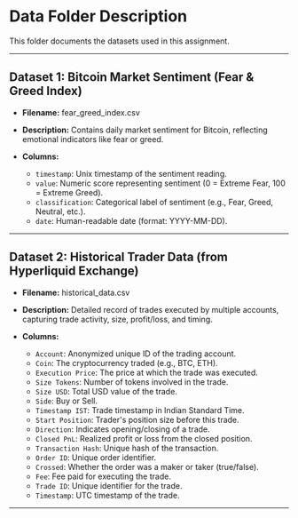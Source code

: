# Data Folder Description

This folder documents the datasets used in this assignment.


---

## Dataset 1: Bitcoin Market Sentiment (Fear & Greed Index)
- **Filename:** fear_greed_index.csv
- **Description:** Contains daily market sentiment for Bitcoin, reflecting emotional indicators like fear or greed.

- **Columns:**
  - `timestamp`: Unix timestamp of the sentiment reading.
  - `value`: Numeric score representing sentiment (0 = Extreme Fear, 100 = Extreme Greed).
  - `classification`: Categorical label of sentiment (e.g., Fear, Greed, Neutral, etc.).
  - `date`: Human-readable date (format: YYYY-MM-DD).

---

## Dataset 2: Historical Trader Data (from Hyperliquid Exchange)
- **Filename:** historical_data.csv
- **Description:** Detailed record of trades executed by multiple accounts, capturing trade activity, size, profit/loss, and timing.

- **Columns:**
  - `Account`: Anonymized unique ID of the trading account.
  - `Coin`: The cryptocurrency traded (e.g., BTC, ETH).
  - `Execution Price`: The price at which the trade was executed.
  - `Size Tokens`: Number of tokens involved in the trade.
  - `Size USD`: Total USD value of the trade.
  - `Side`: Buy or Sell.
  - `Timestamp IST`: Trade timestamp in Indian Standard Time.
  - `Start Position`: Trader's position size before this trade.
  - `Direction`: Indicates opening/closing of a trade.
  - `Closed PnL`: Realized profit or loss from the closed position.
  - `Transaction Hash`: Unique hash of the transaction.
  - `Order ID`: Unique order identifier.
  - `Crossed`: Whether the order was a maker or taker (true/false).
  - `Fee`: Fee paid for executing the trade.
  - `Trade ID`: Unique identifier for the trade.
  - `Timestamp`: UTC timestamp of the trade.

---



